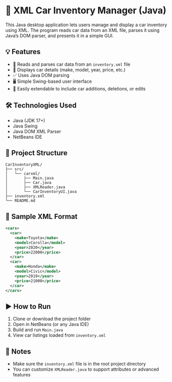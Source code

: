 # 🚗 XML Car Inventory Manager (Java)

This Java desktop application lets users manage and display a car inventory using XML. The program reads car data from an XML file, parses it using Java’s DOM parser, and presents it in a simple GUI.

## 💡 Features

- 📄 Reads and parses car data from an `inventory.xml` file
- 🧾 Displays car details (make, model, year, price, etc.)
- ✅ Uses Java DOM parsing
- 🖥️ Simple Swing-based user interface
- 💾 Easily extendable to include car additions, deletions, or edits

## 🛠️ Technologies Used

- Java (JDK 17+)
- Java Swing
- Java DOM XML Parser
- NetBeans IDE

## 📁 Project Structure

```
CarInventoryXML/
├── src/
│   └── carxml/
│       ├── Main.java
│       ├── Car.java
│       ├── XMLReader.java
│       └── CarInventoryUI.java
├── inventory.xml
└── README.md
```

## 🧪 Sample XML Format

```xml
<cars>
  <car>
    <make>Toyota</make>
    <model>Corolla</model>
    <year>2020</year>
    <price>22000</price>
  </car>
  <car>
    <make>Honda</make>
    <model>Civic</model>
    <year>2019</year>
    <price>21000</price>
  </car>
</cars>
```

## ▶️ How to Run

1. Clone or download the project folder
2. Open in NetBeans (or any Java IDE)
3. Build and run `Main.java`
4. View car listings loaded from `inventory.xml`

## 📌 Notes

- Make sure the `inventory.xml` file is in the root project directory
- You can customize `XMLReader.java` to support attributes or advanced features


